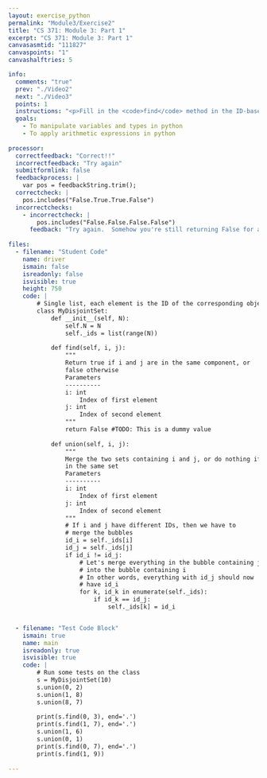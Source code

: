 ```yaml
---
layout: exercise_python
permalink: "Module3/Exercise2"
title: "CS 371: Module 3: Part 1"
excerpt: "CS 371: Module 3: Part 1"
canvasasmtid: "111827"
canvaspoints: "1"
canvashalftries: 5

info:
  comments: "true"
  prev: "./Video2"
  next: "./Video3"
  points: 1
  instructions: "<p>Fill in the <code>find</code> method in the ID-based implementation of disjoint sets below.</p>"
  goals:
    - To manipulate variables and types in python
    - To apply arithmetic expressions in python
    
processor:  
  correctfeedback: "Correct!!" 
  incorrectfeedback: "Try again"
  submitformlink: false
  feedbackprocess: | 
    var pos = feedbackString.trim();
  correctcheck: |
    pos.includes("False.True.True.False")
  incorrectchecks:
    - incorrectcheck: |
        pos.includes("False.False.False.False")
      feedback: "Try again.  Somehow you're still returning False for all of the finds, but some of them should be True." 
 
files:
  - filename: "Student Code"
    name: driver
    ismain: false
    isreadonly: false
    isvisible: true
    height: 750
    code: | 
        # Single list, each element is the ID of the corresponding object
        class MyDisjointSet:
            def __init__(self, N):
                self.N = N
                self._ids = list(range(N))
            
            def find(self, i, j):
                """
                Return true if i and j are in the same component, or
                false otherwise
                Parameters
                ----------
                i: int
                    Index of first element
                j: int
                    Index of second element
                """
                return False #TODO: This is a dummy value
            
            def union(self, i, j):
                """
                Merge the two sets containing i and j, or do nothing if they're
                in the same set
                Parameters
                ----------
                i: int
                    Index of first element
                j: int
                    Index of second element
                """
                # If i and j have different IDs, then we have to
                # merge the bubbles
                id_i = self._ids[i]
                id_j = self._ids[j]
                if id_i != id_j:
                    # Let's merge everything in the bubble containing j
                    # into the bubble containing i
                    # In other words, everything with id_j should now
                    # have id_i
                    for k, id_k in enumerate(self._ids):
                        if id_k == id_j:
                            self._ids[k] = id_i


  - filename: "Test Code Block"
    ismain: true
    name: main
    isreadonly: true
    isvisible: true
    code: |
        # Run some tests on the class
        s = MyDisjointSet(10)
        s.union(0, 2)
        s.union(1, 8)
        s.union(8, 7)
        
        print(s.find(0, 3), end='.')
        print(s.find(1, 7), end='.')
        s.union(1, 6)
        s.union(0, 1)
        print(s.find(0, 7), end='.')
        print(s.find(1, 9))
        
---
```

